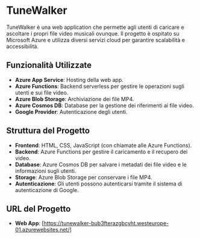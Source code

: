 # TuneWalker

TuneWalker è una web application che permette agli utenti di caricare e ascoltare i propri file video musicali ovunque. Il progetto è ospitato su Microsoft Azure e utilizza diversi servizi cloud per garantire scalabilità e accessibilità.

## Funzionalità Utilizzate

- **Azure App Service**: Hosting della web app.
- **Azure Functions**: Backend serverless per gestire le operazioni sugli utenti e sui file video.
- **Azure Blob Storage**: Archiviazione dei file MP4.
- **Azure Cosmos DB**: Database per la gestione dei riferimenti ai file video.
- **Google Provider**: Autenticazione degli utenti.

## Struttura del Progetto

- **Frontend**: HTML, CSS, JavaScript (con chiamate alle Azure Functions).
- **Backend**: Azure Functions per gestire il caricamento e il recupero dei video.
- **Database**: Azure Cosmos DB per salvare i metadati dei file video e le informazioni sugli utenti.
- **Storage**: Azure Blob Storage per conservare i file MP4.
- **Autenticazione**: Gli utenti possono autenticarsi tramite il sistema di autenticazione di Google. 

## URL del Progetto

- **Web App**: [https://tunewalker-bub3fterazgbcyht.westeurope-01.azurewebsites.net/]



